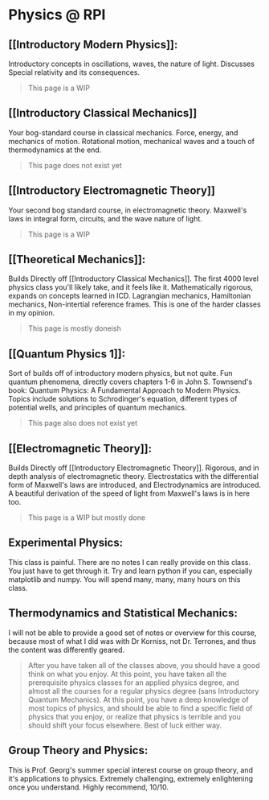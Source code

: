 #  Physics @ RPI 
## [[Introductory Modern Physics]]:
Introductory concepts in oscillations, waves, the nature of light. Discusses Special relativity and its consequences. 

> This page is a WIP
## [[Introductory Classical Mechanics]]
Your bog-standard course in classical mechanics. Force, energy, and mechanics of motion. Rotational motion, mechanical waves and a touch of thermodynamics at the end. 

> This page does not exist yet
## [[Introductory Electromagnetic Theory]]
Your second bog standard course, in electromagnetic theory. Maxwell's laws in integral form, circuits, and the wave nature of light. 

> This page is a WIP
## [[Theoretical Mechanics]]:
Builds Directly off [[Introductory Classical Mechanics]]. The first 4000 level physics class you'll likely take, and it feels like it. Mathematically rigorous, expands on concepts learned in ICD. Lagrangian mechanics, Hamiltonian mechanics, Non-intertial reference frames. This is one of the harder classes in my opinion.

> This page is mostly doneish
## [[Quantum Physics 1]]:
Sort of builds off of introductory modern physics, but not quite. Fun quantum phenomena, directly covers chapters 1-6 in John S. Townsend's book: Quantum Physics: A Fundamental Approach to Modern Physics. Topics include solutions to Schrodinger's equation, different types of potential wells, and principles of quantum mechanics.

> This page also does not exist yet

## [[Electromagnetic Theory]]:
Builds Directly off [[Introductory Electromagnetic Theory]]. Rigorous, and in depth analysis of electromagnetic theory. Electrostatics with the differential form of Maxwell's laws are introduced, and Electrodynamics are introduced. A beautiful derivation of the speed of light from Maxwell's laws is in here too. 

> This page is a WIP but mostly done
> 
## Experimental Physics:
This class is painful. There are no notes I can really provide on this class. You just have to get through it. Try and learn python if you can, especially matplotlib and numpy. You will spend many, many, many hours on this class. 

## Thermodynamics and Statistical Mechanics:
I will not be able to provide a good set of notes or overview for this course, because most of what I did was with Dr Korniss, not Dr. Terrones, and thus the content was differently geared. 


> After you have taken all of the classes above, you should have a good think on what you enjoy. At this point, you have taken all the prerequisite physics classes for an applied physics degree, and almost all the courses for a regular physics degree (sans Introductory Quantum Mechanics). At this point, you have a deep knowledge of most topics of physics, and should be able to find a specific field of physics that you enjoy, or realize that physics is terrible and you should shift your focus elsewhere. Best of luck either way. 

## Group Theory and Physics: 
This is Prof. Georg's summer special interest course on group theory, and it's applications to physics. Extremely challenging, extremely enlightening once you understand. Highly recommend, 10/10. 










